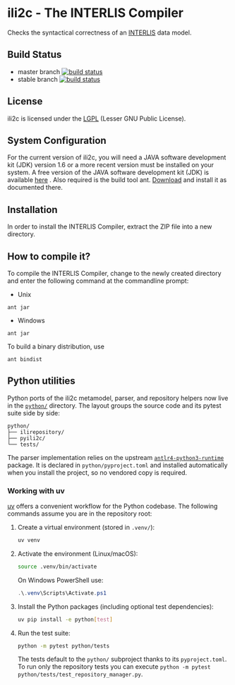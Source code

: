 # ili2c - The INTERLIS Compiler
Checks the syntactical correctness of an [INTERLIS](https://www.interlis.ch/content/index.php?language=e "Interlis - The tool to describe, integrate and coordinate geodata.") data model.

## Build Status
- master branch [![build status](https://www.travis-ci.org/claeis/ili2c.svg?branch=master)](https://www.travis-ci.org/claeis/ili2c)
- stable branch [![build status](https://www.travis-ci.org/claeis/ili2c.svg?branch=stable)](https://www.travis-ci.org/claeis/ili2c)

## License
ili2c is licensed under the [LGPL](https://www.gnu.org/licenses/lgpl.txt) (Lesser GNU Public License).

## System Configuration
For the current version of ili2c, you will need a JAVA software development kit (JDK) version 1.6 or a more recent version
must be installed on your system. A free version of the JAVA software development kit (JDK) is available [here](http://www.oracle.com/technetwork/java/javase/downloads/index.html) .
Also required is the build tool ant. [Download](http://ant.apache.org) and install it as documented there.

## Installation
In order to install the INTERLIS Compiler, extract the ZIP file into a new directory.

## How to compile it?
To compile the INTERLIS Compiler, change to the newly created directory and enter the following command at the commandline prompt:

- Unix
~~~
ant jar
~~~
- Windows
~~~
ant jar
~~~
To build a binary distribution, use
~~~
ant bindist
~~~

## Python utilities

Python ports of the ili2c metamodel, parser, and repository helpers now live in
the [`python/`](python/) directory. The layout groups the source code and its
pytest suite side by side:

```
python/
├── ilirepository/
├── pyili2c/
└── tests/
```

The parser implementation relies on the upstream
[`antlr4-python3-runtime`](https://pypi.org/project/antlr4-python3-runtime/)
package. It is declared in `python/pyproject.toml` and installed automatically
when you install the project, so no vendored copy is required.

### Working with uv

[uv](https://docs.astral.sh/uv/) offers a convenient workflow for the Python
codebase. The following commands assume you are in the repository root:

1. Create a virtual environment (stored in `.venv/`):

   ```bash
   uv venv
   ```

2. Activate the environment (Linux/macOS):

   ```bash
   source .venv/bin/activate
   ```

   On Windows PowerShell use:

   ```powershell
   .\.venv\Scripts\Activate.ps1
   ```

3. Install the Python packages (including optional test dependencies):

   ```bash
   uv pip install -e python[test]
   ```

4. Run the test suite:

   ```bash
   python -m pytest python/tests
   ```

   The tests default to the `python/` subproject thanks to its `pyproject.toml`.
   To run only the repository tests you can execute
   `python -m pytest python/tests/test_repository_manager.py`.
